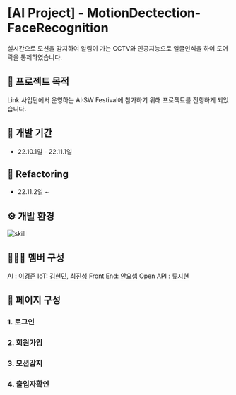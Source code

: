 # [AI Project] - MotionDectection-FaceRecognition
실시간으로 모션을 감지하여 알림이 가는 CCTV와 인공지능으로 얼굴인식을 하여 도어락을 통제하였습니다. 

##  :pushpin: 프로젝트 목적
Link 사업단에서 운영하는 AI·SW Festival에 참가하기 위해 프로젝트를 진행하게 되었습니다.

## :date: 개발 기간
* 22.10.1일 - 22.11.1일

## 🧰 Refactoring
* 22.11.2일 ~

## :gear: 개발 환경
![skill](https://github.com/KYEONGJUN-LEE/MotionDectection-FaceRecognition/assets/113089467/8873174f-0dc9-4baf-8b69-13b123473547)

## 👨‍👨‍👦 멤버 구성

AI : [이경준](https://github.com/KYEONGJUN-LEE)
IoT: [김현민](https://github.com/khm0930), [최진성](https://github.com/jinbobs)
Front End: [안요셉](https://github.com/YosepAhn)
Open API : [류지현](https://github.com/Ryu-ji-hyeon)
## :page_with_curl: 페이지 구성

### 1. 로그인

### 2. 회원가입

### 3. 모션감지

### 4. 출입자확인 

